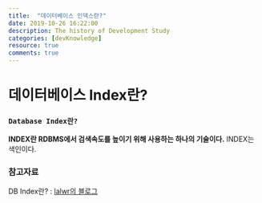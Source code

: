 ```yaml
---
title:  "데이터베이스 인덱스란?"
date: 2019-10-26 16:22:00
description: The history of Development Study
categories: [devKnowledge]
resource: true
comments: true
---
```

# 데이터베이스 Index란?

### `Database Index란?`
**INDEX란 RDBMS에서 검색속도를 높이기 위해 사용하는 하나의 기술이다.**
INDEX는 색인이다.


### 참고자료
DB Index란? : [lalwr의 블로그](https://lalwr.blogspot.com/2016/02/db-index.html)<br>
